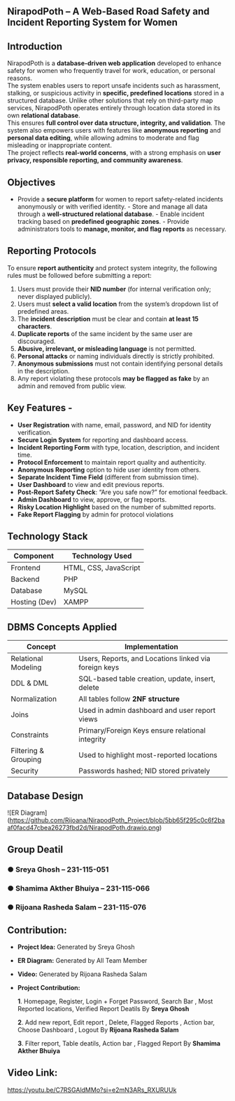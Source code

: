 ## NirapodPoth – A Web-Based Road Safety and Incident Reporting System for Women 
##  Introduction 
NirapodPoth is a **database-driven web application** developed to enhance safety for 
women who frequently travel for work, education, or personal reasons.   
The system enables users to report unsafe incidents such as harassment, stalking, or 
suspicious activity in **specific, predefined locations** stored in a structured database. 
Unlike other solutions that rely on third-party map services, NirapodPoth operates entirely 
through location data stored in its own **relational database**.   
This ensures **full control over data structure, integrity, and validation**. 
The system also empowers users with features like **anonymous reporting** and **personal 
data editing**, while allowing admins to moderate and flag misleading or inappropriate 
content.   
The project reflects **real-world concerns**, with a strong emphasis on **user privacy, 
responsible reporting, and community awareness**. 

## Objectives 
- Provide a **secure platform** for women to report safety-related incidents anonymously or 
with verified identity. - Store and manage all data through a **well-structured relational database**. - Enable incident tracking based on **predefined geographic zones**. - Provide administrators tools to **manage, monitor, and flag reports** as necessary. 

## Reporting Protocols 
To ensure **report authenticity** and protect system integrity, the following rules must be 
followed before submitting a report: 
1. Users must provide their **NID number** (for internal verification only; never displayed 
publicly). 
2. Users must **select a valid location** from the system’s dropdown list of predefined areas. 
3. The **incident description** must be clear and contain **at least 15 characters**. 
4. **Duplicate reports** of the same incident by the same user are discouraged. 
5. **Abusive, irrelevant, or misleading language** is not permitted. 
6. **Personal attacks** or naming individuals directly is strictly prohibited. 
7. **Anonymous submissions** must not contain identifying personal details in the 
description. 
8. Any report violating these protocols **may be flagged as fake** by an admin and removed 
from public view.

## Key Features - 
- **User Registration** with name, email, password, and NID for identity verification.
- **Secure Login System** for reporting and dashboard access. 
- **Incident Reporting Form** with type, location, description, and incident time. 
- **Protocol Enforcement** to maintain report quality and authenticity.
- **Anonymous Reporting** option to hide user identity from others.
- **Separate Incident Time Field** (different from submission time).
- **User Dashboard** to view and edit previous reports.
- **Post-Report Safety Check**: “Are you safe now?” for emotional feedback.
- **Admin Dashboard** to view, approve, or flag reports.
- **Risky Location Highlight** based on the number of submitted reports.
- **Fake Report Flagging** by admin for protocol violations

##  Technology Stack 
| Component      | Technology Used | 
|----------------|-----------------| 
| Frontend       | HTML, CSS, JavaScript | 
| Backend        | PHP | 
| Database       | MySQL |   
| Hosting (Dev)  | XAMPP | 

##  DBMS Concepts Applied 
| Concept              | Implementation | 
|----------------------|----------------| 
| Relational Modeling  | Users, Reports, and Locations linked via foreign keys | 
| DDL & DML            | SQL-based table creation, update, insert, delete | 
| Normalization        | All tables follow **2NF structure** |         
| Joins                | Used in admin dashboard and user report views | 
| Constraints          | Primary/Foreign Keys ensure relational integrity | 
| Filtering & Grouping | Used to highlight most-reported locations | 
| Security             | Passwords hashed; NID stored privately | 

## Database Design 
![ER Diagram] (https://github.com/Rijoana/NirapodPoth_Project/blob/5bb65f295c0c6f2baaf0facd47cbea26273fbd2d/NirapodPoth.drawio.png) 


## Group Deatil
### ● Sreya Ghosh – 231-115-051 
### ● Shamima Akther Bhuiya – 231-115-066 
### ● Rijoana Rasheda Salam – 231-115-076 
## Contribution:
- **Project Idea:** Generated by Sreya Ghosh
- **ER Diagram:**   Generated by All Team Member
- **Video:**        Generated by Rijoana Rasheda Salam
- **Project Contribution:**
  
  **1**. Homepage, Register, Login + Forget Password, Search Bar , Most Reported locations, Verified Report Deatils By **Sreya Ghosh**
   
  **2**. Add new report, Edit report , Delete, Flagged Reports ,  Action bar, Choose Dashboard , Logout  By **Rijoana Rasheda Salam**

  **3**. Filter report, Table deatils, Action bar , Flagged Report By **Shamima Akther Bhuiya**
 ## Video Link: 
 https://youtu.be/C7RSGAldMMo?si=e2mN3ARs_RXURUUk

